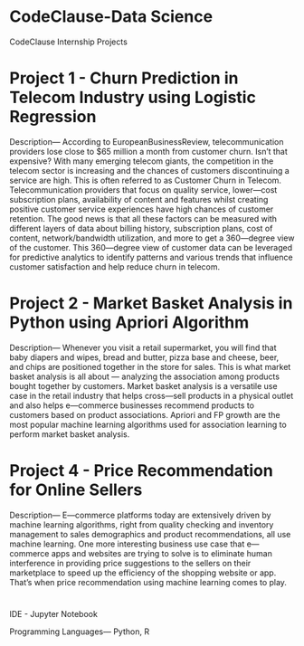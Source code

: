 # CodeClause-Data Science
CodeClause Internship Projects


# Project 1 - Churn Prediction in Telecom Industry using Logistic Regression

Description— According to EuropeanBusinessReview, telecommunication providers lose close to $65 million a month from customer churn. Isn’t that expensive? With many emerging telecom giants, the competition in the telecom sector is increasing and the chances of customers discontinuing a service are high. This is often referred to as Customer Churn in Telecom. Telecommunication providers that focus on quality service, lower—cost subscription plans, availability of content and features whilst creating positive customer service experiences have high chances of customer retention. The good news is that all these factors can be measured with different layers of data about billing history, subscription plans, cost of content, network/bandwidth utilization, and more to get a 360—degree view of the customer. This 360—degree view of customer data can be leveraged for predictive analytics to identify patterns and various trends that influence customer satisfaction and help reduce churn in telecom.
 
# Project 2 - Market Basket Analysis in Python using Apriori Algorithm

Description— Whenever you visit a retail supermarket, you will find that baby diapers and wipes, bread and butter, pizza base and cheese, beer, and chips are positioned together in the store for sales. This is what market basket analysis is all about — analyzing the association among products bought together by customers. Market basket analysis is a versatile use case in the retail industry that helps cross—sell products in a physical outlet and also helps e—commerce businesses recommend products to customers based on product associations. Apriori and FP growth are the most popular machine learning algorithms used for association learning to perform market basket analysis.


# Project 4 - Price Recommendation for Online Sellers

Description— E—commerce platforms today are extensively driven by machine learning algorithms, right from quality checking and inventory management to sales demographics and product recommendations, all use machine learning. One more interesting business use case that e—commerce apps and websites are trying to solve is to eliminate human interference in providing price suggestions to the sellers on their marketplace to speed up the efficiency of the shopping website or app. That’s when price recommendation using machine learning comes to play.

# 
IDE - Jupyter Notebook

Programming Languages— Python, R
